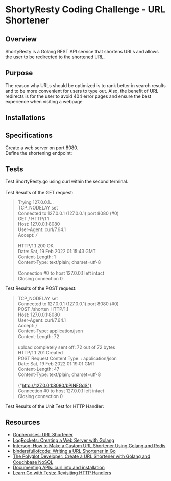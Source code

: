 # ShortyResty Coding Challenge - URL Shortener

## Overview
ShortyResty is a Golang REST API service that shortens URLs and allows the user to be redirected to the shortened URL.

## Purpose
The reason why URLs should be optimized is to rank better in search results and to be more convenient for users to type out. Also, the benefit of URL redirects is for the user to avoid 404 error pages and ensure the best experience when visiting a webpage

## Installations

## Specifications
Create a web server on port 8080. <br>
Define the shortening endpoint:<br>

## Tests
Test ShortyResty.go using curl within the second terminal. <br>
<br>
Test Results of the GET request:
>   Trying 127.0.0.1... <br>
> TCP_NODELAY set <br>
> Connected to 127.0.0.1 (127.0.0.1) port 8080 (#0) <br>
> GET / HTTP/1.1 <br>
> Host: 127.0.0.1:8080 <br>
> User-Agent: curl/7.64.1 <br>
> Accept: */* <br>
> <br>
> HTTP/1.1 200 OK <br>
> Date: Sat, 19 Feb 2022 01:15:43 GMT <br>
> Content-Length: 1 <br>
> Content-Type: text/plain; charset=utf-8 <br>
> <br>
> Connection #0 to host 127.0.0.1 left intact <br>
> Closing connection 0 <br>

Test Results of the POST request:
> TCP_NODELAY set<br>
> Connected to 127.0.0.1 (127.0.0.1) port 8080 (#0)<br>
> POST /shorten HTTP/1.1<br>
> Host: 127.0.0.1:8080<br>
> User-Agent: curl/7.64.1<br>
> Accept: */*<br>
> Content-Type: application/json<br>
> Content-Length: 72<br>
> <br>
> upload completely sent off: 72 out of 72 bytes<br>
> HTTP/1.1 201 Created<br>
> POST Request Content Type: : application/json<br>
> Date: Sat, 19 Feb 2022 01:19:01 GMT<br>
> Content-Length: 47<br>
> Content-Type: text/plain; charset=utf-8<br>
> <br>
> {"http://127.0.0.1:8080/bPlNFGdS"}<br>
> Connection #0 to host 127.0.0.1 left intact<br>
> Closing connection 0<br>


Test Results of the Unit Test for HTTP Handler:


## Resources
* [Gophercises: URL Shortener](https://gophercises.com/)<br>
* [LogRockets: Creating a Web Server with Golang](https://blog.logrocket.com/creating-a-web-server-with-golang/)<br>
* [Intersog: How to Make a Custom URL Shortener Using Golang and Redis](https://intersog.com/blog/how-to-write-a-custom-url-shortener-using-golang-and-redis/)<br>
* [bindersfullofcode: Writing a URL Shortener in Go](http://bindersfullofcode.com/2019/02/12/golang-url-shortener.html)<br>
* [The Polyglot Developer: Create a URL Shortener with Golang and Couchbase NoSQL](https://www.youtube.com/watch?v=OVBvOuxbpHA)<br>
* [Documenting APIs: curl into and installation](https://idratherbewriting.com/learnapidoc/docapis_install_curl.html)
* [Learn Go with Tests: Revisiting HTTP Handlers](https://quii.gitbook.io/learn-go-with-tests/questions-and-answers/http-handlers-revisited)

